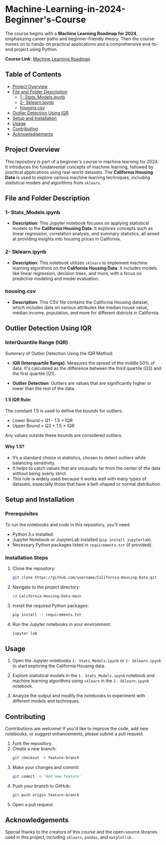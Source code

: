 # Machine-Learning-in-2024-Beginner's-Course

The course begins with a **Machine Learning Roadmap for 2024**, emphasizing career paths and beginner-friendly theory. Then the course moves on to hands-on practical applications and a comprehensive end-to-end project using Python.

**Course Link**: [Machine Learning Roadmap](https://www.youtube.com/watch?v=bmmQA8A-yUA&t=193s)

## Table of Contents
- [Project Overview](#project-overview)
- [File and Folder Description](#file-and-folder-description)
  - [1- Stats_Models.ipynb](#1--stats_modelsipynb)
  - [2- Sklearn.ipynb](#2--sklearnipynb)
  - [housing.csv](#housingcsv)
- [Outlier Detection Using IQR](#outlier-detection-using-iqr)
- [Setup and Installation](#setup-and-installation)
- [Usage](#usage)
- [Contributing](#contributing)
- [Acknowledgements](#acknowledgements)

## Project Overview

This repository is part of a beginner's course in machine learning for 2024. It introduces the fundamental concepts of machine learning, followed by practical applications using real-world datasets. The **California Housing Data** is used to explore various machine learning techniques, including statistical models and algorithms from `sklearn`.

## File and Folder Description

### 1- Stats_Models.ipynb
   - **Description**: This Jupyter notebook focuses on applying statistical models to the **California Housing Data**. It explores concepts such as linear regression, correlation analysis, and summary statistics, all aimed at providing insights into housing prices in California.

### 2- Sklearn.ipynb
   - **Description**: This notebook utilizes `sklearn` to implement machine learning algorithms on the **California Housing Data**. It includes models like linear regression, decision trees, and more, with a focus on predictive modeling and model evaluation.

### housing.csv
   - **Description**: This CSV file contains the California Housing dataset, which includes data on various attributes like median house value, median income, population, and more for different districts in California.

## Outlier Detection Using IQR

### InterQuantile Range (IQR)

Summary of Outlier Detection Using the IQR Method:

- **IQR (Interquartile Range)**: Measures the spread of the middle 50% of data. It's calculated as the difference between the third quartile (Q3) and the first quartile (Q1).

- **Outlier Detection**: Outliers are values that are significantly higher or lower than the rest of the data.

#### 1.5 IQR Rule:

The constant 1.5 is used to define the bounds for outliers:
- Lower Bound = Q1 - 1.5 × IQR
- Upper Bound = Q3 + 1.5 × IQR

Any values outside these bounds are considered outliers.

#### Why 1.5?

- It’s a standard choice in statistics, chosen to detect outliers while balancing sensitivity.
- It helps to catch values that are unusually far from the center of the data without being overly strict.
- This rule is widely used because it works well with many types of datasets, especially those that have a bell-shaped or normal distribution.

## Setup and Installation

### Prerequisites
To run the notebooks and code in this repository, you'll need:
- Python 3.x installed.
- Jupyter Notebook or JupyterLab installed (`pip install jupyterlab`).
- Necessary Python packages listed in `requirements.txt` (if provided).

### Installation Steps

1. Clone the repository:
    ```bash
    git clone https://github.com/username/California-Housing-Data.git
    ```

2. Navigate to the project directory:
    ```bash
    cd California-Housing-Data-main
    ```

3. Install the required Python packages:
    ```bash
    pip install -r requirements.txt
    ```

4. Run the Jupyter notebooks in your environment:
    ```bash
    jupyter lab
    ```

## Usage

1. Open the Jupyter notebooks `1- Stats_Models.ipynb` or `2- Sklearn.ipynb` to start exploring the California Housing data.

2. Explore statistical models in the `1- Stats_Models.ipynb` notebook and machine learning algorithms using `sklearn` in the `2- Sklearn.ipynb` notebook.

3. Analyze the output and modify the notebooks to experiment with different models and techniques.

## Contributing

Contributions are welcome! If you'd like to improve the code, add new notebooks, or suggest enhancements, please submit a pull request.

1. Fork the repository.
2. Create a new branch:
    ```bash
    git checkout -b feature-branch
    ```
3. Make your changes and commit:
    ```bash
    git commit -m 'Add new feature'
    ```
4. Push your branch to GitHub:
    ```bash
    git push origin feature-branch
    ```
5. Open a pull request.


## Acknowledgements

Special thanks to the creators of this course and the open-source libraries used in this project, including `sklearn`, `pandas`, and `matplotlib`.
